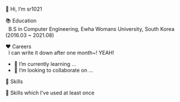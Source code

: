 👋 Hi, I’m sr1021 

📚 Education<br>
     &nbsp; B.S in Computer Engineering, Ewha Womans University, South Korea (2016.03 ~ 2021.08)

❤️ Careers<br>
    &nbsp; I can write it down after one month~! YEAH!
   
- 🌱 I’m currently learning ...
- 💞️ I’m looking to collaborate on ...

💪 Skills
<br>

💪 Skills which I've used at least once
